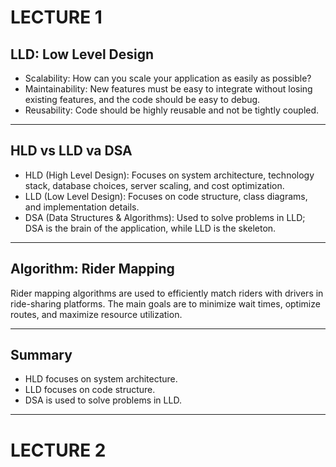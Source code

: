 # LECTURE 1

## LLD: Low Level Design
- Scalability: How can you scale your application as easily as possible?
- Maintainability: New features must be easy to integrate without losing existing features, and the code should be easy to debug.
- Reusability: Code should be highly reusable and not be tightly coupled.

---

## HLD vs LLD va DSA
- HLD (High Level Design): Focuses on system architecture, technology stack, database choices, server scaling, and cost optimization.
- LLD (Low Level Design): Focuses on code structure, class diagrams, and implementation details.
- DSA (Data Structures & Algorithms): Used to solve problems in LLD; DSA is the brain of the application, while LLD is the skeleton.

---

## Algorithm: Rider Mapping
Rider mapping algorithms are used to efficiently match riders with drivers in ride-sharing platforms. The main goals are to minimize wait times, optimize routes, and maximize resource utilization.

---

## Summary
- HLD focuses on system architecture.
- LLD focuses on code structure.
- DSA is used to solve problems in LLD.

---

# LECTURE 2


